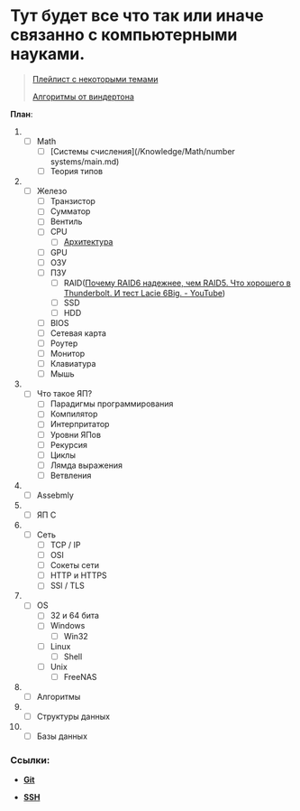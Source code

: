 # Тут будет все что так или иначе связанно с компьютерными науками.

> [Плейлист с некоторыми темами](https://www.youtube.com/watch?v=JUpB_tqf8Lo&list=PLR4wcBxrUGPAmndrGEiN0wiaFqG-L5Yd-)
>
> [Алгоритмы от виндертона](https://www.youtube.com/watch?v=HX_k4z32qms&list=PLR4wcBxrUGPD0yVUssIexXiS7c-0FdYYW)

**План**:

1. - [ ] Math
		- [ ] [Системы счисления](/Knowledge/Math/number systems/main.md)
		- [ ] Теория типов
2. - [ ] Железо
		- [ ] Транзистор
		- [ ] Сумматор
		- [ ] Вентиль
		- [ ]  CPU 
			- [ ] [Архитектура](./CPU/Arch/main.md)
		- [ ] GPU
		- [ ] ОЗУ
		- [ ] ПЗУ
			- [ ] RAID([Почему RAID6 надежнее, чем RAID5. Что хорошего в Thunderbolt. И тест Lacie 6Big. - YouTube](https://www.youtube.com/watch?v=ihYk0tWfTQg))
			- [ ] SSD
			- [ ] HDD 
		- [ ] BIOS
		- [ ] Сетевая карта
		- [ ] Роутер
		- [ ] Монитор
		- [ ] Клавиатура
		- [ ] Мышь
2. - [ ] Что такое ЯП?
		- [ ] Парадигмы программирования 
		- [ ] Компилятор 
		- [ ] Интерпритатор 
		- [ ] Уровни ЯПов
		- [ ] Рекурсия
		- [ ] Циклы 
		- [ ] Лямда выражения 
		- [ ] Ветвления
5. - [ ] Assebmly
6. - [ ] ЯП C
1. - [ ] Сеть
		- [ ] TCP / IP
		- [ ] OSI
		- [ ] Сокеты сети
		- [ ] HTTP и HTTPS
		- [ ] SSl / TLS 
4. - [  ] OS
		- [ ] 32 и 64 бита 
		- [ ] Windows
			- [ ] Win32 
		- [ ] Linux
			- [ ] Shell
		- [ ] Unix
			- [ ] FreeNAS 
7. - [ ] Алгоритмы
8. - [ ] Структуры данных
9. - [ ] Базы данных

### Ссылки:

+ [**Git**](./Git/Git.md)

+ **[SSH](./Git/SSH.md)**

    

